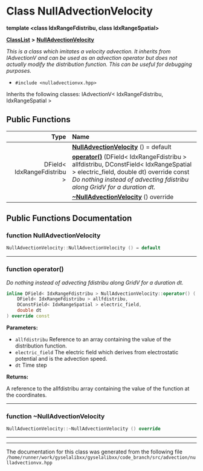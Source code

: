 

# Class NullAdvectionVelocity

**template &lt;class IdxRangeFdistribu, class IdxRangeSpatial&gt;**



[**ClassList**](annotated.md) **>** [**NullAdvectionVelocity**](classNullAdvectionVelocity.md)



_This is a class which imitates a velocity advection. It inherits from IAdvectionV and can be used as an advection operator but does not actually modify the distribution function. This can be useful for debugging purposes._ 

* `#include <nulladvectionvx.hpp>`



Inherits the following classes: IAdvectionV< IdxRangeFdistribu, IdxRangeSpatial >


































## Public Functions

| Type | Name |
| ---: | :--- |
|   | [**NullAdvectionVelocity**](#function-nulladvectionvelocity) () = default<br> |
|  DField&lt; IdxRangeFdistribu &gt; | [**operator()**](#function-operator) (DField&lt; IdxRangeFdistribu &gt; allfdistribu, DConstField&lt; IdxRangeSpatial &gt; electric\_field, double dt) override const<br>_Do nothing instead of advecting fdistribu along GridV for a duration dt._  |
|   | [**~NullAdvectionVelocity**](#function-nulladvectionvelocity) () override<br> |




























## Public Functions Documentation




### function NullAdvectionVelocity 

```C++
NullAdvectionVelocity::NullAdvectionVelocity () = default
```




<hr>



### function operator() 

_Do nothing instead of advecting fdistribu along GridV for a duration dt._ 
```C++
inline DField< IdxRangeFdistribu > NullAdvectionVelocity::operator() (
    DField< IdxRangeFdistribu > allfdistribu,
    DConstField< IdxRangeSpatial > electric_field,
    double dt
) override const
```





**Parameters:**


* `allfdistribu` Reference to an array containing the value of the distribution function. 
* `electric_field` The electric field which derives from electrostatic potential and is the advection speed. 
* `dt` Time step



**Returns:**

A reference to the allfdistribu array containing the value of the function at the coordinates. 





        

<hr>



### function ~NullAdvectionVelocity 

```C++
NullAdvectionVelocity::~NullAdvectionVelocity () override
```




<hr>

------------------------------
The documentation for this class was generated from the following file `/home/runner/work/gyselalibxx/gyselalibxx/code_branch/src/advection/nulladvectionvx.hpp`

